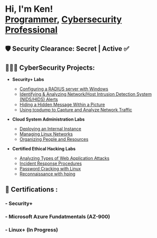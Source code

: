 <h1>Hi, I'm Ken! <br/><a href="https://github.com/Kpierre03">Programmer</a>, <a href="https://www.linkedin.com/in/ken-pierre-ii/">Cybersecurity Professional</a>
<h2>🛡️ Security Clearance: Secret | Active ✅ </h2>

  <h2>👨🏾‍💻 CyberSecurity Projects:</h2>

- <b>Security+ Labs</b>
  
  - [Configuring a RADIUS server with Windows](https://github.com/Kpierre03/RADIUS/blob/main/RADIUS.md) 
  - [Identifying & Analyzing Network/Host Intrusion Detection System (NIDS/HIDS) Alerts](https://github.com/Kpierre03/NIDS-HIDSAlerts/blob/main/README.md)
  - [Hiding a Hidden Message Within a Picture](https://github.com/Kpierre03/HidingAMessageInAPic)
  - [Using tcpdump to Capture and Analyze Network Traffic](https://github.com/joshmadakor1/AD_PS) 
- <b>Cloud System Administration Labs </b>
  - [Deploying an Internal Instance](https://github.com/Kpierre03/DeployingAnInternalInstance/blob/main/README.md)
  - [Managing Linux Networks](https://github.com/Kpierre03/LINUXNetworks/blob/main/README.md)
  - [Organizing People and Resources](https://github.com/Kpierre03/OrganizingPeople/tree/main)
- <b>Certified Ethical Hacking Labs </b>
  - [Analyzing Types of Web Application Attacks](https://github.com/Kpierre03/AnalyzeTypesOfWebAppAttacks/blob/main/README.md)
  - [Incident Response Procedures](https://github.com/Kpierre03/IncidentResponse?tab=readme-ov-file)
  - [Password Cracking with Linux](https://github.com/Kpierre03/PasswordCrackingWithLinux/blob/main/README.md)
  - [Reconnaissance with hping](https://github.com/Kpierre03/hping/blob/main/README.md)

<h2>📜 Certifications :</h2>
 <h3> - Security+</h3>
 <h3> - Microsoft Azure Fundatmentals (AZ-900)</h3>
 <h3> - Linux+ (In Progress)</h3>
 

